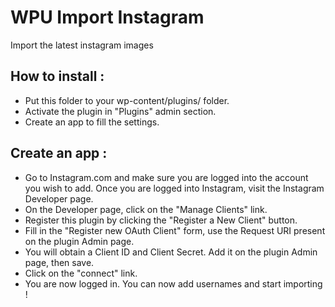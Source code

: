 WPU Import Instagram
======

Import the latest instagram images

How to install :
---

* Put this folder to your wp-content/plugins/ folder.
* Activate the plugin in "Plugins" admin section.
* Create an app to fill the settings.

Create an app :
---
* Go to Instagram.com and make sure you are logged into the account you wish to add. Once you are logged into Instagram, visit the Instagram Developer page.
* On the Developer page, click on the "Manage Clients" link.
* Register this plugin by clicking the "Register a New Client" button.
* Fill in the "Register new OAuth Client" form, use the Request URI present on the plugin Admin page.
* You will obtain a Client ID and Client Secret. Add it on the plugin Admin page, then save.
* Click on the "connect" link.
* You are now logged in. You can now add usernames and start importing !

